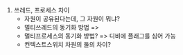 1. 쓰레드, 프로세스 차이
    - 자원이 공유된다는데, 그 자원이 뭐냐?
    - 멀티쓰레드의 동기화 방법 =>
    - 멀티프로세스의 동기화 방법? => 디비에 플래그를 심어 가능
    - 컨텍스트스위치 차원의 둘의 차이?

